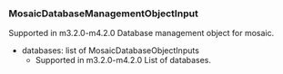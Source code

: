 ### MosaicDatabaseManagementObjectInput
Supported in m3.2.0-m4.2.0
  Database management object for mosaic.

- databases: list of MosaicDatabaseObjectInputs
  - Supported in m3.2.0-m4.2.0
      List of databases.
